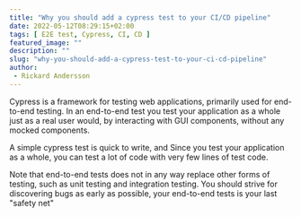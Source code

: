 ```yaml
---
title: "Why you should add a cypress test to your CI/CD pipeline"
date: 2022-05-12T08:29:15+02:00
tags: [ E2E test, Cypress, CI, CD ]
featured_image: ""
description: ""
slug: "why-you-should-add-a-cypress-test-to-your-ci-cd-pipeline"
author:
 - Rickard Andersson
---
```

Cypress is a framework for testing web applications, primarily used for end-to-end testing. In an end-to-end test you test your application as a whole just as a real user would, by interacting with GUI components, without any mocked components.

A simple cypress test is quick to write, and 
Since you test your application as a whole, you can test a lot of code with very few lines of test code.

Note that end-to-end tests does not in any way replace other forms of testing, such as unit testing and integration testing. You should strive for discovering bugs as early as possible, your end-to-end tests is your last "safety net"